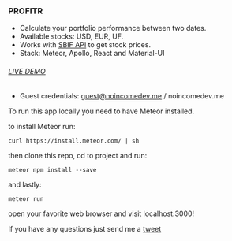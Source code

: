 ### PROFITR

- Calculate your portfolio performance between two dates.
- Available stocks: USD, EUR, UF.
- Works with [SBIF API](https://api.sbif.cl/) to get stock prices.
- Stack: Meteor, Apollo, React and Material-UI

###### [LIVE DEMO](https://profitr.now.sh)

- Guest credentials: guest@noincomedev.me / noincomedev.me

To run this app locally you need to have Meteor installed.

to install Meteor run:

`curl https://install.meteor.com/ | sh`

then clone this repo, cd to project and run:

`meteor npm install --save`

and lastly:

`meteor run`

open your favorite web browser and visit localhost:3000!

If you have any questions just send me a [tweet](https://twitter.com/noincomedev)
